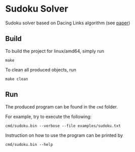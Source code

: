Sudoku Solver
=============

Sudoku solver based on Dacing Links algorithm (see [paper](https://arxiv.org/abs/cs/0011047))

Build
-----

To build the project for linux/amd64, simply run
```shell script
make
```

To clean all produced objects, run
```shell script
make clean
```

Run
---

The produced program can be found in the `cmd` folder.

For example, try to execute the following:
```shell script
cmd/sudoku.bin --verbose --file examples/sudoku.txt
```

Instruction on how to use the program can be printed by
```shell script
cmd/sudoku.bin --help
```